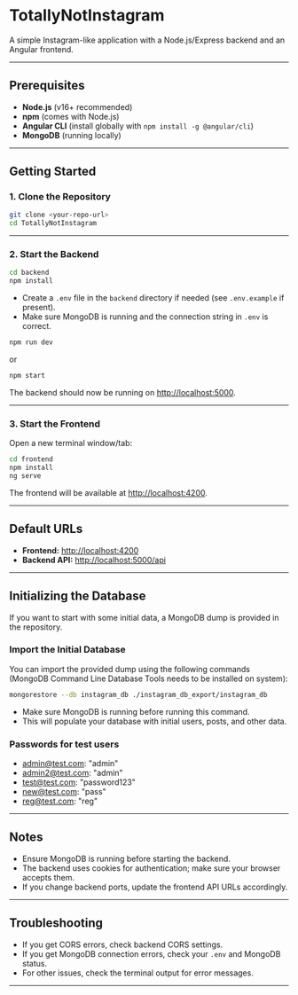 # TotallyNotInstagram

A simple Instagram-like application with a Node.js/Express backend and an Angular frontend.

---

## Prerequisites

- **Node.js** (v16+ recommended)
- **npm** (comes with Node.js)
- **Angular CLI** (install globally with `npm install -g @angular/cli`)
- **MongoDB** (running locally)

---

## Getting Started

### 1. Clone the Repository

```bash
git clone <your-repo-url>
cd TotallyNotInstagram
```

---

### 2. Start the Backend

```bash
cd backend
npm install
```

- Create a `.env` file in the `backend` directory if needed (see `.env.example` if present).
- Make sure MongoDB is running and the connection string in `.env` is correct.

```bash
npm run dev
```
or
```bash
npm start
```

The backend should now be running on [http://localhost:5000](http://localhost:5000).

---

### 3. Start the Frontend

Open a new terminal window/tab:

```bash
cd frontend
npm install
ng serve
```

The frontend will be available at [http://localhost:4200](http://localhost:4200).

---

## Default URLs

- **Frontend:** [http://localhost:4200](http://localhost:4200)
- **Backend API:** [http://localhost:5000/api](http://localhost:5000/api)

---

## Initializing the Database

If you want to start with some initial data, a MongoDB dump is provided in the repository.

### Import the Initial Database

You can import the provided dump using the following commands (MongoDB Command Line Database Tools needs to be installed on system):

```bash
mongorestore --db instagram_db ./instagram_db_export/instagram_db
```

- Make sure MongoDB is running before running this command.
- This will populate your database with initial users, posts, and other data.

### Passwords for test users

- admin@test.com: "admin"
- admin2@test.com: "admin"
- test@test.com: "password123"
- new@test.com: "pass"
- reg@test.com: "reg"

---

## Notes

- Ensure MongoDB is running before starting the backend.
- The backend uses cookies for authentication; make sure your browser accepts them.
- If you change backend ports, update the frontend API URLs accordingly.

---

## Troubleshooting

- If you get CORS errors, check backend CORS settings.
- If you get MongoDB connection errors, check your `.env` and MongoDB status.
- For other issues, check the terminal output for error messages.

---